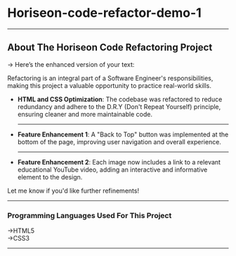 # Horiseon-code-refactor-demo-1<br>
<hr>
<h2> About The Horiseon Code Refactoring Project</h2>
-> Here’s the enhanced version of your text:  

Refactoring is an integral part of a Software Engineer's responsibilities, making this project a valuable opportunity to practice real-world skills.  
- **HTML and CSS Optimization**: The codebase was refactored to reduce redundancy and adhere to the D.R.Y (Don't Repeat Yourself) principle, ensuring cleaner and more maintainable code.  <hr>
- **Feature Enhancement 1**: A "Back to Top" button was implemented at the bottom of the page, improving user navigation and overall experience. <hr>
- **Feature Enhancement 2**: Each image now includes a link to a relevant educational YouTube video, adding an interactive and informative element to the design.  

Let me know if you'd like further refinements!
<hr>
<h3>Programming Languages Used For This Project</h3>
->HTML5<br>
->CSS3<br>
<hr>

